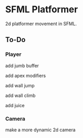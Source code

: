# SFML Platformer

2d platformer movement in SFML.

## To-Do

### Player

add jumb buffer

add apex modifiers

add wall jump

add wall climb

add juice

### Camera

make a more dynamic 2d camera
